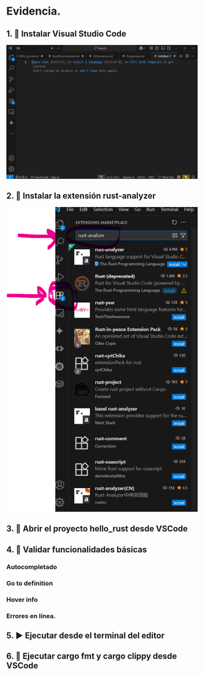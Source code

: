 # Evidencia.
## 1. 🧰 Instalar Visual Studio Code

![Visual Studio Code](img/vsc.png)

## 2. 🧩 Instalar la extensión rust-analyzer
![Visual Studio Code](img/vsc_extenciones.png)

## 3. 📂 Abrir el proyecto hello_rust desde VSCode


## 4. 🧪 Validar funcionalidades básicas

### Autocompletado

### Go to definition

### Hover info

### Errores en línea.

## 5. ▶ Ejecutar desde el terminal del editor

## 6. 🎯 Ejecutar cargo fmt y cargo clippy desde VSCode

